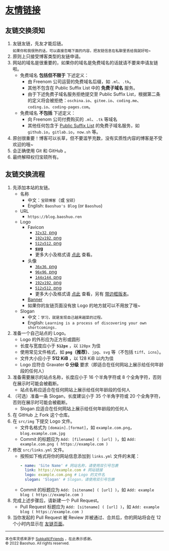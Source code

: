 # [友情链接](https://blog.baoshuo.ren/friends/)

## 友链交换须知

1. 友链友链，先友才能后链。<br>
   <sub>如果你和我很熟的话，可以直接忽略下面的内容，把友链信息在私聊里丢给我就好啦~</sub>
2. 原则上只接受博客类型的友链申请。
3. 网站的域名是很重要的，如果你的域名是免费域名的话就请不要来申请友链啦。
   - 免费域名 **包括但不限于** 下述定义：
     - 由 Freenom 公司运营的免费域名后缀，如 `.ml`、`.tk`。
     - 其他不包含在 Public Suffix List 中的 **免费子域名** 服务。
     - 由于下述免费子域名服务拒绝提交至 Public Suffix List，根据第二条的定义将会被拒绝：`oschina.io`、`gitee.io`、`coding.me`、`coding.io`、`coding-pages.com`。
   - 免费域名 **不包括** 下述定义：
     - 向 Freenom 公司付费购买的 `.ml`、`.tk` 等域名
     - 其他任何包含于 [Public Suffix List](https://publicsuffix.org/list/) 的免费子域名服务，如 `github.io`，`gitlab.io`，`now.sh` 等。
4. 原创很重要！博客可以长草，但不要滥竽充数，没有实质性内容的博客是不受欢迎的哦~
5. 会正确使用 Git 和 GitHub 。
6. 最终解释权归宝硕所有。

## 友链交换流程

1. 先添加本站的友链。
   - 名称
     - 中文：`宝硕博客`（或 `宝硕`）
     - English: `Baoshuo's Blog` (or `Baoshuo`)
   - URL
     - `https://blog.baoshuo.ren`
   - Logo
     - Favicon
       - [`32x32`, png](https://cdn.jsdelivr.net/npm/bsi/favicon/32x32.png)
       - [`192x192`, png](https://cdn.jsdelivr.net/npm/bsi/favicon/192x192.png)
       - [`512x512`, png](https://cdn.jsdelivr.net/npm/bsi/favicon/512x512.png)
       - [**svg**](https://cdn.jsdelivr.net/npm/bsi/favicon/favicon.svg)
       - 更多大小及格式请 [点此](https://cdn.jsdelivr.net/npm/bsi/favicon/) 查看。
     - 头像
       - [`36x36`, png](https://cdn.jsdelivr.net/npm/bsi/avatar/36x36.png)
       - [`96x96`, png](https://cdn.jsdelivr.net/npm/bsi/avatar/96x96.png)
       - [`144x144`, png](https://cdn.jsdelivr.net/npm/bsi/avatar/144x144.png)
       - [`192x192`, png](https://cdn.jsdelivr.net/npm/bsi/avatar/192x192.png)
       - [`512x512`, png](https://cdn.jsdelivr.net/npm/bsi/avatar/512x512.png)
       - 更多大小及格式请 [点此](https://cdn.jsdelivr.net/npm/bsi/avatar/) 查看，另有 [带边框版本](https://cdn.jsdelivr.net/npm/bsi/avatar-with-border/)。
     - [Banner](https://cdn.jsdelivr.net/npm/bsi/banner/)
     - 如果你的友链页面没有放 Logo 的地方就可以不用放了哦~
   - Slogan
     - 中文：`学习，就是发现自己越来越菜的过程。`
     - English: `Learning is a process of discovering your own shortcomings.`
2. 准备一个自己站点的 Logo。
   - Logo 的外形应为正方形或圆形
   - 长度与宽度应小于 **`512px`** ，以 `128px` 为佳
   - 使用常见文件格式，如 **`png`（推荐）**、`jpg`、`svg` 等（不包括 `tiff`、`icns`）。
   - 文件大小应小于 **512 KiB** ，以 128 KiB 以内为佳
   - Logo 应符合 Gravater **G 分级** 要求（即适合在任何网站上展示给任何年龄段的任何人）
3. 准备需要展示的站点名称，长度应小于 16 个半角字符或 8 个全角字符，否则在展示时可能会被截断。
   - 站点名称应适合在任何网站上展示给任何年龄段的任何人
4. （可选）准备一条 Slogan，长度建议小于 35 个半角字符或 20 个全角字符，否则在展示时可能会被截断。
   - Slogan 应适合在任何网站上展示给任何年龄段的任何人
5. 在 GitHub 上 Fork 这个仓库。
6. 在 `src/img` 下提交 Logo 文件。
   - 文件名格式为 `[domain].[format]`，如 `example.com.png`，`blog.example.com.jpg`
   - Commit 的标题应为 `Add: [filename] ( [url] )`，如 `Add: example.com.png ( https://example.com )`
7. 修改 `src/links.yml` 文件。
   - 按照如下格式将你的网站信息添加到 `links.yml` 文件的末尾：
     ```yml
     - name: 'Site Name' # 网站名称，请使用双引号包裹
       link: https://example.com # 网站链接
       logo: example.com.png # Logo 的文件名
       slogan: 'Slogan' # Slogan，请使用双引号包裹
     ```
   - Commit 的标题应为 `Add: [sitename] ( [url] )`，如 `Add: example blog ( https://example.com )`
8. 完成上述步骤后，请新建一个 Pull Request。
   - Pull Request 标题应为 `Add: [sitename] ( [url] )`，如 `Add: example blog ( https://example.com )`
9. 当你发起的 Pull Request 被 Review 并被通过、合并后，你的网站将会在 12 个小时内显示在 [友链页面](https://blog.baoshuo.ren/friends/)。

---

<sub>本仓库灵感来源于 <a href="https://github.com/SukkaW/Friends">SukkaW/Friends</a> ，在此表示感谢。</sub><br>
<sub>&copy; 2022 Baoshuo. All rights reserved.</sub>
